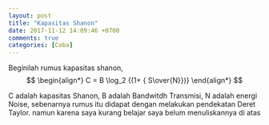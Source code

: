 ```yaml
---
layout: post
title: "Kapasitas Shanon"
date: 2017-11-12 14:09:46 +0700
comments: true
categories: [Coba]
---
```

Beginilah rumus kapasitas shanon,
$$
\begin{align*}
  C = B \log_2 {(1+ { S\over{N}})}
\end{align*}
$$

C adalah kapasitas Shanon, B adalah Bandwitdh Transmisi, N adalah energi Noise, sebenarnya rumus itu didapat dengan melakukan pendekatan Deret Taylor. 
namun karena saya kurang belajar saya belum menuliskannya di atas 
